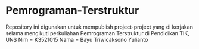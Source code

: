 # Pemrograman-Terstruktur
Repository ini digunakan untuk mempublish project-project yang di kerjakan selama mengikuti perkuliahan Pemrograman Terstruktur di Pendidikan TIK, UNS
Nim = K3521015
Nama = Bayu Triwicaksono Yulianto
